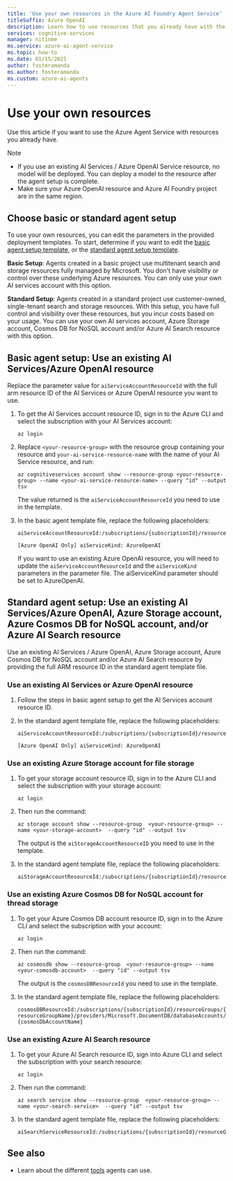 ```yaml
---
title: 'Use your own resources in the Azure AI Foundry Agent Service'
titleSuffix: Azure OpenAI
description: Learn how to use resources that you already have with the Azure AI Foundry Agent Service. 
services: cognitive-services
manager: nitinme
ms.service: azure-ai-agent-service
ms.topic: how-to
ms.date: 01/15/2025
author: fosteramanda
ms.author: fosteramanda
ms.custom: azure-ai-agents
---
```


# Use your own resources

Use this article if you want to use the Azure Agent Service with resources you already have. 

> [!NOTE]
> * If you use an existing AI Services / Azure OpenAI Service resource, no model will be deployed. You can deploy a model to the resource after the agent setup is complete. 
> * Make sure your Azure OpenAI resource and Azure AI Foundry project are in the same region. 

## Choose basic or standard agent setup

To use your own resources, you can edit the parameters in the provided deployment templates. To start, determine if you want to edit the [basic agent setup template](https://github.com/Azure-Samples/azureai-samples/tree/main/scenarios/Agents/setup/basic-agent-identity), or the [standard agent setup template](https://github.com/Azure-Samples/azureai-samples/tree/main/scenarios/Agents/setup/standard-agent).
   
**Basic Setup**:  Agents created in a basic project use multitenant search and storage resources fully managed by Microsoft. You don't have visibility or control over these underlying Azure resources. You can only use your own AI services account with this option.

**Standard Setup**: Agents created in a standard project use customer-owned, single-tenant search and storage resources. With this setup, you have full control and visibility over these resources, but you incur costs based on your usage. You can use your own AI services account, Azure Storage account, Cosmos DB for NoSQL account and/or Azure AI Search resource with this option. 

## Basic agent setup: Use an existing AI Services/Azure OpenAI resource 

Replace the parameter value for `aiServiceAccountResourceId` with the full arm resource ID of the AI Services or Azure OpenAI resource you want to use.

1. To get the AI Services account resource ID, sign in to the Azure CLI and select the subscription with your AI Services account:
       
    ```az login``` 
2. Replace `<your-resource-group>` with the resource group containing your resource and `your-ai-service-resource-name` with the name of your AI Service resource, and run:
    
    ```az cognitiveservices account show --resource-group <your-resource-group> --name <your-ai-service-resource-name> --query "id" --output tsv```

    The value returned is the `aiServiceAccountResourceId` you need to use in the template.

3. In the basic agent template file, replace the following placeholders:
    
    ```
    aiServiceAccountResourceId:/subscriptions/{subscriptionId}/resourceGroups/{resourceGroupName}/providers/Microsoft.CognitiveServices/accounts/{serviceName}

    [Azure OpenAI Only] aiServiceKind: AzureOpenAI
    ```

    If you want to use an existing Azure OpenAI resource, you will need to update the `aiServiceAccountResourceId` and the `aiServiceKind` parameters in the parameter file. The aiServiceKind parameter should be set to AzureOpenAI.


## Standard agent setup: Use an existing AI Services/Azure OpenAI, Azure Storage account, Azure Cosmos DB for NoSQL account, and/or Azure AI Search resource 

Use an existing AI Services / Azure OpenAI, Azure Storage account, Azure Cosmos DB for NoSQL account and/or Azure AI Search resource by providing the full ARM resource ID in the standard agent template file.

### Use an existing AI Services or Azure OpenAI resource

1. Follow the steps in basic agent setup to get the AI Services account resource ID.
2. In the standard agent template file, replace the following placeholders:
    
    ```
    aiServiceAccountResourceId:/subscriptions/{subscriptionId}/resourceGroups/{resourceGroupName}/providers/Microsoft.CognitiveServices/accounts/{serviceName}
    
    [Azure OpenAI Only] aiServiceKind: AzureOpenAI
    ```

### Use an existing Azure Storage account for file storage

1. To get your storage account resource ID, sign in to the Azure CLI and select the subscription with your storage account: 
    
    ```az login``` 
2. Then run the command:

    ```az storage account show --resource-group  <your-resource-group> --name <your-storage-account>  --query "id" --output tsv```
   
     The output is the `aiStorageAccountResourceID` you need to use in the template.
   
3. In the standard agent template file, replace the following placeholders:
    
    ```
    aiStorageAccountResourceId:/subscriptions/{subscriptionId}/resourceGroups/{resourceGroupName}/providers/Microsoft.Storage/storageAccounts/{storageAccountName}
    ```

### Use an existing Azure Cosmos DB for NoSQL account for thread storage

1. To get your Azure Cosmos DB account resource ID, sign in to the Azure CLI and select the subscription with your account: 
    
    ```console
    az login
    ``` 
    
2. Then run the command:

    ```console
    az cosmosdb show --resource-group  <your-resource-group> --name <your-comosdb-account>  --query "id" --output tsv
    ```
    
     The output is the `cosmosDBResourceId` you need to use in the template.
3. In the standard agent template file, replace the following placeholders:
    
    `cosmosDBResourceId:/subscriptions/{subscriptionId}/resourceGroups/{resourceGroupName}/providers/Microsoft.DocumentDB/databaseAccounts/{cosmosDbAccountName}`
    
### Use an existing Azure AI Search resource

1. To get your Azure AI Search resource ID, sign into Azure CLI and select the subscription with your search resource: 
    
    ```az login```
2. Then run the command:
    
    ```az search service show --resource-group  <your-resource-group> --name <your-search-service>  --query "id" --output tsv```
3. In the standard agent template file, replace the following placeholders:

    ```
    aiSearchServiceResourceId:/subscriptions/{subscriptionId}/resourceGroups/{resourceGroupName}/providers/Microsoft.Search/searchServices/{searchServiceName}
    ```

## See also

* Learn about the different [tools](./tools/overview.md) agents can use. 
